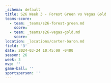 ```yaml
---
_schema: default
title: S26 Week 3 - Forest Green vs Vegas Gold
teams-score:
  - team: _teams/s26-forest-green.md
    score:
  - team: _teams/s26-vegas-gold.md
    score:
location: _locations/carter-baron.md
field: '3'
date: 2024-03-24 10:45:00 -0400
season: 26
week: 3
mvp: ''
game-ball: ''
sportsperson: ''
---
```

